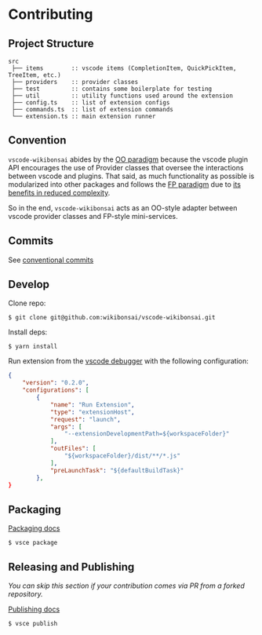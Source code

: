 # Contributing

## Project Structure

```
src
 ├── items        :: vscode items (CompletionItem, QuickPickItem, TreeItem, etc.)
 ├── providers    :: provider classes
 ├── test         :: contains some boilerplate for testing
 ├── util         :: utility functions used around the extension
 ├── config.ts    :: list of extension configs
 ├── commands.ts  :: list of extension commands
 └── extension.ts :: main extension runner
```

## Convention

`vscode-wikibonsai` abides by the [OO paradigm](https://en.wikipedia.org/wiki/Object-oriented_programming) because the vscode plugin API encourages the use of Provider classes that oversee the interactions between vscode and plugins. That said, as much functionality as possible is modularized into other packages and follows the [FP paradigm](https://en.wikipedia.org/wiki/Functional_programming) due to [its benefits in reduced complexity](https://www.youtube.com/watch?v=I845O57ZSy4&t=844s).

So in the end, `vscode-wikibonsai` acts as an OO-style adapter between vscode provider classes and FP-style mini-services.

## Commits

See [conventional commits](https://www.conventionalcommits.org/en/v1.0.0/)

## Develop

Clone repo:

```
$ git clone git@github.com:wikibonsai/vscode-wikibonsai.git
```

Install deps:

```
$ yarn install
```

Run extension from the [vscode debugger](https://code.visualstudio.com/docs/editor/debugging#:~:text=To%20bring%20up%20the%20Run,debugging%20commands%20and%20configuration%20settings.) with the following configuration:

```json
{
	"version": "0.2.0",
	"configurations": [
		{
			"name": "Run Extension",
			"type": "extensionHost",
			"request": "launch",
			"args": [
				"--extensionDevelopmentPath=${workspaceFolder}"
			],
			"outFiles": [
				"${workspaceFolder}/dist/**/*.js"
			],
			"preLaunchTask": "${defaultBuildTask}"
		},
}
```

## Packaging

[Packaging docs](https://code.visualstudio.com/api/working-with-extensions/publishing-extension#packaging-extensions)

```
$ vsce package
```

## Releasing and Publishing

_You can skip this section if your contribution comes via PR from a forked repository._

[Publishing docs](https://code.visualstudio.com/api/working-with-extensions/publishing-extension)

```
$ vsce publish
```
